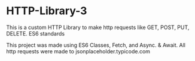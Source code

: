 # HTTP-Library-3
This is a custom HTTP Library to make http requests like GET, POST, PUT, DELETE. ES6 standards

This project was made using ES6 Classes, Fetch, and Async. & Await. All http requests were made to jsonplaceholder.typicode.com

